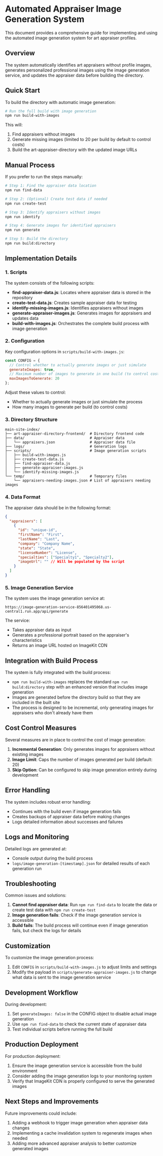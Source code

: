 # Automated Appraiser Image Generation System

This document provides a comprehensive guide for implementing and using the automated image generation system for art appraiser profiles.

## Overview

The system automatically identifies art appraisers without profile images, generates personalized professional images using the image generation service, and updates the appraiser data before building the directory.

## Quick Start

To build the directory with automatic image generation:

```bash
# Run the full build with image generation
npm run build-with-images
```

This will:
1. Find appraisers without images
2. Generate missing images (limited to 20 per build by default to control costs)
3. Build the art-appraiser-directory with the updated image URLs

## Manual Process

If you prefer to run the steps manually:

```bash
# Step 1: Find the appraiser data location
npm run find-data

# Step 2: (Optional) Create test data if needed
npm run create-test

# Step 3: Identify appraisers without images
npm run identify

# Step 4: Generate images for identified appraisers
npm run generate

# Step 5: Build the directory
npm run build:directory
```

## Implementation Details

### 1. Scripts

The system consists of the following scripts:

- **find-appraiser-data.js**: Locates where appraiser data is stored in the repository
- **create-test-data.js**: Creates sample appraiser data for testing
- **identify-missing-images.js**: Identifies appraisers without images
- **generate-appraiser-images.js**: Generates images for appraisers and updates data
- **build-with-images.js**: Orchestrates the complete build process with image generation

### 2. Configuration

Key configuration options in `scripts/build-with-images.js`:

```javascript
const CONFIG = {
  // Control whether to actually generate images or just simulate
  generateImages: true,
  // Maximum number of images to generate in one build (to control costs)
  maxImagesToGenerate: 20
};
```

Adjust these values to control:
- Whether to actually generate images or just simulate the process
- How many images to generate per build (to control costs)

### 3. Directory Structure

```
main-site-index/
├── art-appraiser-directory-frontend/  # Directory frontend code
├── data/                              # Appraiser data
│   └── appraisers.json                # Appraiser data file
├── logs/                              # Generation logs
├── scripts/                           # Image generation scripts
│   ├── build-with-images.js
│   ├── create-test-data.js
│   ├── find-appraiser-data.js
│   ├── generate-appraiser-images.js
│   └── identify-missing-images.js
└── temp/                              # Temporary files
    └── appraisers-needing-images.json # List of appraisers needing images
```

### 4. Data Format

The appraiser data should be in the following format:

```json
{
  "appraisers": [
    {
      "id": "unique-id",
      "firstName": "First",
      "lastName": "Last",
      "company": "Company Name",
      "state": "State",
      "licenseNumber": "License",
      "specialties": ["Specialty1", "Specialty2"],
      "imageUrl": "" // Will be populated by the script
    }
  ]
}
```

### 5. Image Generation Service

The system uses the image generation service at:
```
https://image-generation-service-856401495068.us-central1.run.app/api/generate
```

The service:
- Takes appraiser data as input
- Generates a professional portrait based on the appraiser's characteristics
- Returns an image URL hosted on ImageKit CDN

## Integration with Build Process

The system is fully integrated with the build process:

- `npm run build-with-images` replaces the standard `npm run build:directory` step with an enhanced version that includes image generation
- Images are generated before the directory build so that they are included in the built site
- The process is designed to be incremental, only generating images for appraisers who don't already have them

## Cost Control Measures

Several measures are in place to control the cost of image generation:

1. **Incremental Generation**: Only generates images for appraisers without existing images
2. **Image Limit**: Caps the number of images generated per build (default: 20)
3. **Skip Option**: Can be configured to skip image generation entirely during development

## Error Handling

The system includes robust error handling:

- Continues with the build even if image generation fails
- Creates backups of appraiser data before making changes
- Logs detailed information about successes and failures

## Logs and Monitoring

Detailed logs are generated at:

- Console output during the build process
- `logs/image-generation-[timestamp].json` for detailed results of each generation run

## Troubleshooting

Common issues and solutions:

1. **Cannot find appraiser data**: Run `npm run find-data` to locate the data or create test data with `npm run create-test`
2. **Image generation fails**: Check if the image generation service is accessible
3. **Build fails**: The build process will continue even if image generation fails, but check the logs for details

## Customization

To customize the image generation process:

1. Edit `CONFIG` in `scripts/build-with-images.js` to adjust limits and settings
2. Modify the payload in `scripts/generate-appraiser-images.js` to change what data is sent to the image generation service

## Development Workflow

During development:

1. Set `generateImages: false` in the CONFIG object to disable actual image generation
2. Use `npm run find-data` to check the current state of appraiser data
3. Test individual scripts before running the full build

## Production Deployment

For production deployment:

1. Ensure the image generation service is accessible from the build environment
2. Consider adding the image generation logs to your monitoring system
3. Verify that ImageKit CDN is properly configured to serve the generated images

## Next Steps and Improvements

Future improvements could include:

1. Adding a webhook to trigger image generation when appraiser data changes
2. Implementing a cache invalidation system to regenerate images when needed
3. Adding more advanced appraiser analysis to better customize generated images 